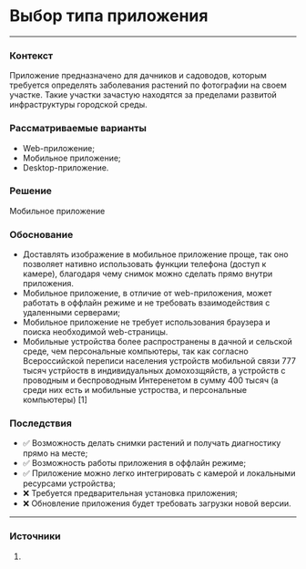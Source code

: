 # Выбор типа приложения
----------
### Контекст
Приложение предназначено для дачников и садоводов, которым требуется определять заболевания растений по фотографии на своем участке. Такие участки зачастую находятся за пределами развитой инфраструктуры городской среды.
### Рассматриваемые варианты
- Web-приложение;
- Мобильное приложение;
- Desktop-приложение.
### Решение
Мобильное приложение
### Обоснование
- Доставлять изображение в мобильное приложение проще, так оно позволяет нативно использовать функции телефона (доступ к камере), благодаря чему снимок можно сделать прямо внутри приложения.
- Мобильное приложение, в отличие от web-приложения, может работать в оффлайн режиме и не требовать взаимодействия с удаленными серверами;
- Мобильное приложение не требует использования браузера и поиска необходимой web-страницы.
- Мобильные устройства более распространены в дачной и сельской среде, чем персональные компьютеры, так как согласно Всероссийской переписи населения устройств мобильной связи 777 тысяч устрйоств в индивидуальных домохозщяйств, а устройств с проводным и беспроводным Интеренетом в сумму 400 тысяч (а среди них есть и мобильные устроства, и персональные компьютеры) [1]
### Последствия
- ✅ Возможность делать снимки растений и получать диагностику прямо на месте;
- ✅ Возможность работы приложения в оффлайн режиме;
- ✅ Приложение можно легко интегрировать с камерой и локальными ресурсами устройства;
- ❌ Требуется предварительная установка приложения;
- ❌ Обновление приложения будет требовать загрузки новой версии.

------
### Источники
1.
